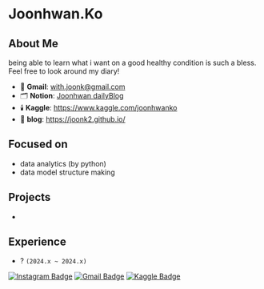 # Joonhwan.Ko

## About Me
being able to learn what i want on a good healthy condition is such a bless. 
<br>
Feel free to look around my diary!
- 📧 **Gmail**: with.joonk@gmail.com
- 🗂 **Notion**: [Joonhwan dailyBlog](https://www.notion.so/joonk2/59190ba1b7fb4d5d86f486d08f242558?v=a4e397d7ac3848fa9588b284b61825df)
- 🕯️ **Kaggle**: https://www.kaggle.com/joonhwanko
- 💎 **blog**: https://joonk2.github.io/

## Focused on
- data analytics (by python)
- data model structure making

## Projects
-

## Experience
- ? `(2024.x ~ 2024.x)`


[![Instagram Badge](https://img.shields.io/badge/-Instagram-dd2a7b?style=flat-square&logo=instagram&logoColor=white&link=https://www.instagram.com/joonhwan10/)](https://www.instagram.com/joonhwan10/) 
[![Gmail Badge](https://img.shields.io/badge/-Gmail-d14836?style=flat-square&logo=Gmail&logoColor=white&link=mailto:iwbm312@gmail.com)](mailto:with.joonk@gmail.com)
[![Kaggle Badge](https://kaggle.com/static/images/open-in-kaggle.svg)](https://www.kaggle.com/joonhwanko)
